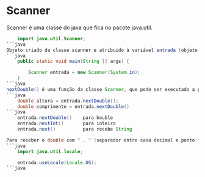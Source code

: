 # Scanner

Scanner é uma classe do java que fica  no pacote java.util.
```java
    import java.util.Scanner;
```java
Objeto criado da classe scanner e atribuido à variável entrada (objeto contem funções que podem ser executadas). 
```java
    public static void main(String [] args) {

        Scanner entrada = new Scanner(System.in);
    }
```java
nextDouble() é uma função da classe Scanner, que pode ser executado a partir de objetos criados na classe Scanner. Ex: entrada.
```java
    double altura = entrada.nextDouble();
    double comprimento = entrada.nextDouble()
```java
    entrada.nextDouble()    para bouble
    entrada.nextInt()       para inteiro
    entrada.next()          para recebe String

Para receber o double com " . " (separador entre casa decimal e ponto flutuante).
```java
    import java.util.locale;

    entrada.useLocale(Locale.US);
```java